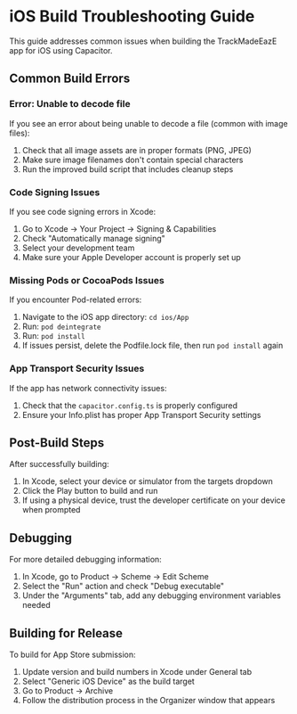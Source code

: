 # iOS Build Troubleshooting Guide

This guide addresses common issues when building the TrackMadeEazE app for iOS using Capacitor.

## Common Build Errors

### Error: Unable to decode file

If you see an error about being unable to decode a file (common with image files):

1. Check that all image assets are in proper formats (PNG, JPEG)
2. Make sure image filenames don't contain special characters
3. Run the improved build script that includes cleanup steps

### Code Signing Issues

If you see code signing errors in Xcode:

1. Go to Xcode → Your Project → Signing & Capabilities
2. Check "Automatically manage signing"
3. Select your development team
4. Make sure your Apple Developer account is properly set up

### Missing Pods or CocoaPods Issues

If you encounter Pod-related errors:

1. Navigate to the iOS app directory: `cd ios/App`
2. Run: `pod deintegrate`
3. Run: `pod install`
4. If issues persist, delete the Podfile.lock file, then run `pod install` again

### App Transport Security Issues

If the app has network connectivity issues:

1. Check that the `capacitor.config.ts` is properly configured
2. Ensure your Info.plist has proper App Transport Security settings

## Post-Build Steps

After successfully building:

1. In Xcode, select your device or simulator from the targets dropdown
2. Click the Play button to build and run
3. If using a physical device, trust the developer certificate on your device when prompted

## Debugging

For more detailed debugging information:

1. In Xcode, go to Product → Scheme → Edit Scheme
2. Select the "Run" action and check "Debug executable"
3. Under the "Arguments" tab, add any debugging environment variables needed

## Building for Release

To build for App Store submission:

1. Update version and build numbers in Xcode under General tab
2. Select "Generic iOS Device" as the build target
3. Go to Product → Archive
4. Follow the distribution process in the Organizer window that appears